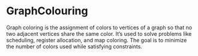 # GraphColouring
Graph coloring is the assignment of colors to vertices of a graph so that no two adjacent vertices share the same color. It’s used to solve problems like scheduling, register allocation, and map coloring. The goal is to minimize the number of colors used while satisfying constraints.

